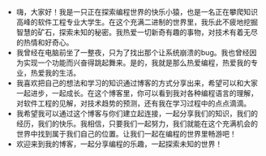 - 嗨，大家好！我是一只正在探索编程世界的快乐小猿，也是一名正在攀爬知识高峰的软件工程专业大学生。在这个充满二进制的世界里，我乐此不疲地挖掘智慧的矿石，探索未知的秘密。我热爱一切新奇有趣的事物，对技术有着无尽的热情和好奇心。
-  我曾经在电脑前坐了一整夜，只为了找出那个让系统崩溃的bug。我也曾经因为实现一个功能而兴奋得跳起舞来。是的，我就是那么热爱编程，热爱我的专业，热爱我的生活。
-  我喜欢把自己的想法和学习的知识通过博客的方式分享出来，希望可以和大家一起进步，一起成长。在这个博客里，你可以看到我对各种编程语言的理解，对软件工程的见解，对技术趋势的预测，还有我在学习过程中的点点滴滴。 
- 我希望我可以通过这个博客与你们建立起连接，一起分享我们的知识，我们的经历，我们的快乐。我相信，只要我们一起努力，我们就能在这个充满机会的世界中找到属于我们自己的位置。让我们一起在编程的世界里畅游吧！
-  欢迎来到我的博客，一起分享编程的乐趣，一起探索未知的世界！
